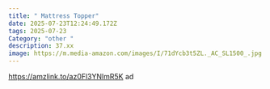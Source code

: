 ```yaml
---
title: " Mattress Topper"
date: 2025-07-23T12:24:49.172Z
tags: 2025-07-23
Category: "other "
description: 37.xx
image: https://m.media-amazon.com/images/I/71dYcb3t5ZL._AC_SL1500_.jpg
---
```

https://amzlink.to/az0Fl3YNlmR5K ad